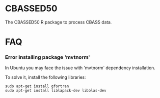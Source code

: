 # CBASSED50

The CBASSED50 R package to process CBASS data.

# FAQ

### Error installing package 'mvtnorm'

In Ubuntu you may face the issue with 'mvtnorm' dependency installation.

To solve it, install the following libraries:

```         
sudo apt-get install gfortran
sudo apt-get install liblapack-dev libblas-dev
```
